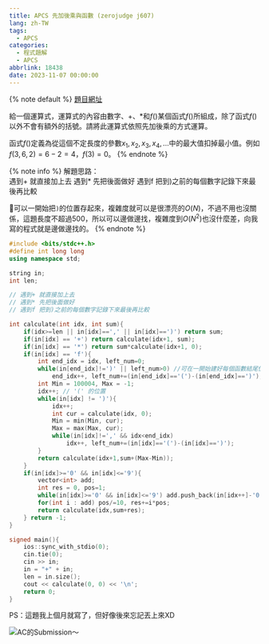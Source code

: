 ```yaml
---
title: APCS 先加後乘與函數 (zerojudge j607)
lang: zh-TW
tags:
  - APCS
categories:
  - 程式題解
  - APCS
abbrlink: 18438
date: 2023-11-07 00:00:00
---
```


{% note default %}
[題目網址](https://zerojudge.tw/ShowProblem?problemid=j607)

給一個運算式，運算式的內容由數字、+、*和$f()$某個函式$f()$所組成，除了函式$f()$以外不會有額外的括號。請將此運算式依照先加後乘的方式運算。

函式$f()$定義為從這個不定長度的參數$x_1, x_2, x_3, x_4, ...$中的最大值扣掉最小值。例如 $f(3,6,2)=6-2=4$，$f(3)=0$。
{% endnote %}

<!--more-->

{% note info %}
解題思路：  
遇到+ 就直接加上去
遇到* 先把後面做好
遇到f 把到)之前的每個數字記錄下來最後再比較

🌟可以一開始把`)`的位置存起來，複雜度就可以是很漂亮的$O(N)$，不過不用也沒關係，這題長度不超過500，所以可以邊做邊找，複雜度到$O(N^2)$也沒什麼差，向我寫的程式就是邊做邊找的。
{% endnote %}

```c++ APCS 先加後乘與函數
#include <bits/stdc++.h>
#define int long long
using namespace std;

string in;
int len;

// 遇到+ 就直接加上去
// 遇到* 先把後面做好
// 遇到f 把到)之前的每個數字記錄下來最後再比較

int calculate(int idx, int sum){
    if(idx>=len || in[idx]==',' || in[idx]==')') return sum;
    if(in[idx] == '+') return calculate(idx+1, sum);
    if(in[idx] == '*') return sum*calculate(idx+1, 0);
    if(in[idx] == 'f'){
        int end_idx = idx, left_num=0;
        while(in[end_idx]!=')' || left_num>0) //可在一開始建好每個函數結尾位置，複雜度可縮短至O(N)
            end_idx++, left_num+=(in[end_idx]=='(')-(in[end_idx]==')'); 
        int Min = 100004, Max = -1;
        idx++; // '(' 的位置
        while(in[idx] != ')'){
            idx++;
            int cur = calculate(idx, 0);
            Min = min(Min, cur);
            Max = max(Max, cur);
            while(in[idx]!=',' && idx<end_idx) 
                idx++, left_num+=(in[idx]=='(')-(in[idx]==')');
        }
        return calculate(idx+1,sum+(Max-Min));
    }
    if(in[idx]>='0' && in[idx]<='9'){
        vector<int> add;
        int res = 0, pos=1;
        while(in[idx]>='0' && in[idx]<='9') add.push_back(in[idx++]-'0'), pos*=10;
        for(int i : add) pos/=10, res+=i*pos;
        return calculate(idx,sum+res);
    } return -1;
}

signed main(){
    ios::sync_with_stdio(0);
    cin.tie(0);
    cin >> in;
    in = "+" + in;
    len = in.size();
    cout << calculate(0, 0) << '\n';
    return 0;
}
```

PS：這題我上個月就寫了，但好像後來忘記丟上來XD

![AC的Submission～](https://i.imgur.com/gr5St9d.png)